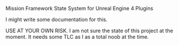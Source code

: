 Mission Framework State System for Unreal Engine 4 Plugins

I might write some documentation for this.

USE AT YOUR OWN RISK. I am not sure the state of this project at the moment.
It needs some TLC as I as a total noob at the time.